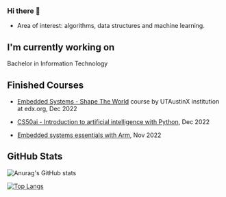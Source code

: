 ### Hi there 👋

- Area of interest: algorithms, data structures and machine learning.

## I'm currently working on

Bachelor in Information Technology

## Finished Courses

- <a href="https://github.com/Mundal1994/EmbeddedSystems-ShapeTheWorld">Embedded Systems - Shape The World</a> course by UTAustinX institution at edx.org, Dec 2022

- <a href="https://github.com/Mundal1994/CS50ai">CS50ai - Introduction to artificial intelligence with Python</a>, Dec 2022

- <a href="https://github.com/Mundal1994/EmbeddedSystems_Arm">Embedded systems essentials with Arm</a>, Nov 2022


## GitHub Stats

![Anurag's GitHub stats](https://github-readme-stats.vercel.app/api?username=Mundal1994&show_icons=true&theme=github_dark)

[![Top Langs](https://github-readme-stats.vercel.app/api/top-langs/?username=Mundal1994&layout=compact)](https://github.com/anuraghazra/github-readme-stats)

<!--
**Mundal1994/Mundal1994** is a ✨ _special_ ✨ repository because its `README.md` (this file) appears on your GitHub profile.

Here are some ideas to get you started:

- 🔭 I’m currently working on ...
- 🌱 I’m currently learning ...
- 👯 I’m looking to collaborate on ...
- 🤔 I’m looking for help with ...
- 💬 Ask me about ...
- 📫 How to reach me: ...
- 😄 Pronouns: ...
- ⚡ Fun fact: ...
-->
